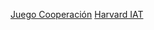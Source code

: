 [Juego Cooperación](https://ccamara.github.io/trust/)
[Harvard IAT](https://implicit.harvard.edu/implicit/selectatest.html)

